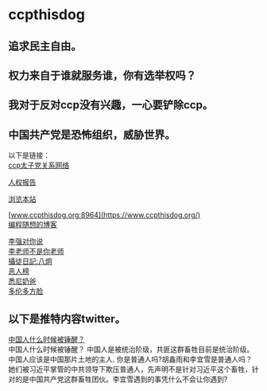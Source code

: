 # ccpthisdog

## 追求民主自由。
## 权力来自于谁就服务谁，你有选举权吗？
## 我对于反对ccp没有兴趣，一心要铲除ccp。
## 中国共产党是恐怖组织，威胁世界。
以下是链接：<br />
[ccp太子党关系网络](https://github.com/programthink/zhao)<br />

[人权报告](https://a.com) <br />

[浏览本站](https://ccpthisbigdog.github.io/ccpthisdog/)
<br />

[www.ccpthisdog.org:8964](https://www.ccpthisdog.org/) <br />
[编程随想的博客](https://program-think.blogspot.com/)<br />


[李强对你说](https://x.com/lisaytoyou)<br />
[李老师不是你老师](https://x.com/whyyoutouzhele)<br />
[攝徒日記:八炯](https://youtube.com/@funtv8964)<br />
[恶人榜](https://www.fiendlist.info) <br />
[悉尼奶爸](https://youtube.com/@sydneydaddy1) <br />
[多伦多方脸](https://youtube.com/@torontobigface) <br />

## 以下是推特内容twitter。

[中国人什么时候被锤醒？](https://x.com/lisaytoyou/status/1876032401446699340)
<br />
中国人什么时候被锤醒？ 
中国人是被统治阶级，共匪这群畜牲目前是统治阶级。中国人应该是中国那片土地的主人.
你是普通人吗?胡鑫雨和李宜雪是普通人吗？她们被习近平掌管的中共领导下欺压普通人，先声明不是针对习近平这个畜牲，针对的是中国共产党这群畜牲团伙。李宜雪遇到的事凭什么不会让你遇到?